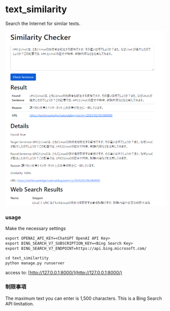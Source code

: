 # text_similarity

Search the Internet for similar texts.

![alt text](image.png)

### usage
Make the necessary settings
```
export OPENAI_API_KEY=<ChatGPT OpenAI API Key>
export BING_SEARCH_V7_SUBSCRIPTION_KEY=<Bing Search Key>
export BING_SEARCH_V7_ENDPOINT=https://api.bing.microsoft.com/
```

```
cd text_similartity
python manage.py runserver
```

access to: [http://127.0.0.1:8000/](http://127.0.0.1:8000/)

### 制限事項
The maximum text you can enter is 1,500 characters. This is a Bing Search API limitation.